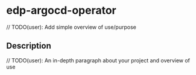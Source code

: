# edp-argocd-operator
// TODO(user): Add simple overview of use/purpose

## Description
// TODO(user): An in-depth paragraph about your project and overview of use

